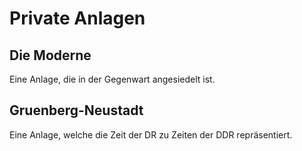 # Private Anlagen

## Die Moderne

Eine Anlage, die in der Gegenwart angesiedelt ist.

## Gruenberg-Neustadt

Eine Anlage, welche die Zeit der DR zu Zeiten der DDR repräsentiert.

